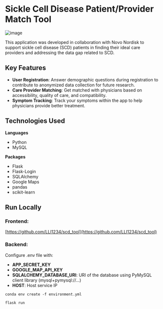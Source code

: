 # Sickle Cell Disease Patient/Provider Match Tool
![image](https://github.com/LLI1234/scd_tool/assets/48495973/1c4e31db-b0c7-408d-b804-2cea56141564)

This application was developed in collaboration with Novo Nordisk to support sickle cell disease (SCD) patients in finding their ideal care providers and addressing the data gap related to SCD.

## Key Features
* **User Registration**: Answer demographic questions during registration to contribute to anonymized data collection for future research.
* **Care Provider Matching**: Get matched with physicians based on accessibility, quality of care, and compatibility.
* **Symptom Tracking**: Track your symptoms within the app to help physicians provide better treatment.

## Technologies Used
**Languages**
* Python
* MySQL

**Packages**
* Flask
* Flask-Login
* SQLAlchemy
* Google Maps
* pandas
* scikit-learn

## Run Locally
### Frontend:
[https://github.com/LLI1234/scd_tool](https://github.com/LLI1234/scd_tool)

### Backend:
Configure .env file with:
* **APP_SECRET_KEY**
* **GOOGLE_MAP_API_KEY**
* **SQLALCHEMY_DATABASE_URI**: URI of the database using PyMySQL client library (mysql+pymysql://...)
* **HOST**: Host service IP

`conda env create -f environment.yml`

`flask run`
